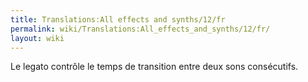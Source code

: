 ```yaml
---
title: Translations:All effects and synths/12/fr
permalink: wiki/Translations:All_effects_and_synths/12/fr/
layout: wiki
---
```


Le legato contrôle le temps de transition entre deux sons consécutifs.
